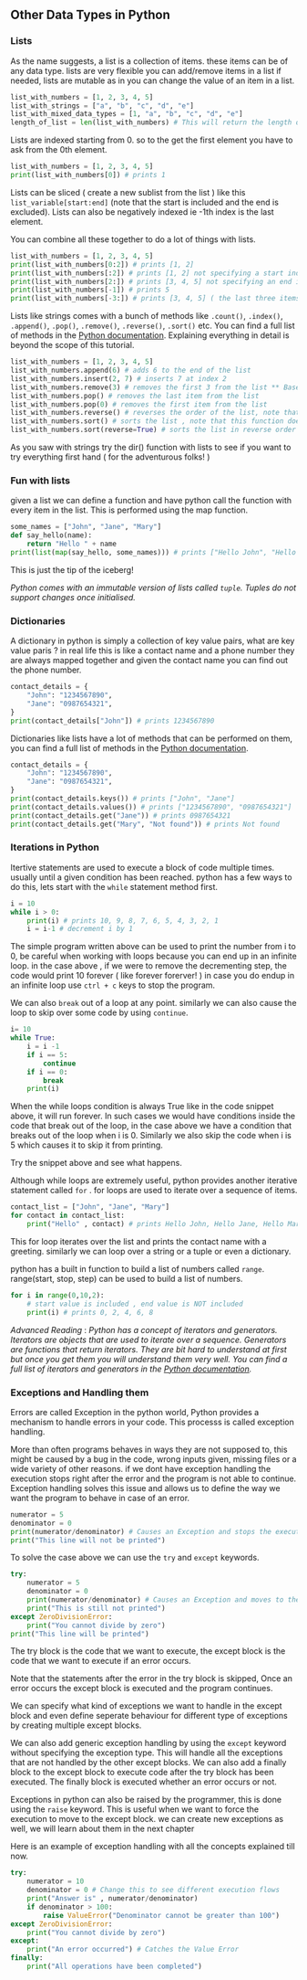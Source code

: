 ## Other Data Types in Python

### Lists

As the name suggests, a list is a collection of items. these items can be of any data type. lists are very flexible you can add/remove items in a list if needed, lists are mutable as in you can change the value of an item in a list.

```python
list_with_numbers = [1, 2, 3, 4, 5]
list_with_strings = ["a", "b", "c", "d", "e"]
list_with_mixed_data_types = [1, "a", "b", "c", "d", "e"]
length_of_list = len(list_with_numbers) # This will return the length of the list
```

Lists are indexed starting from 0. so to the get the first element you have to ask from the 0th element.

```python
list_with_numbers = [1, 2, 3, 4, 5]
print(list_with_numbers[0]) # prints 1
```

Lists can be sliced ( create a new sublist from the list ) like this `list_variable[start:end]` (note that the start is included and the end is excluded).
Lists can also be negatively indexed ie -1th index is the last element.

You can combine all these together to do a lot of things with lists.

```python
list_with_numbers = [1, 2, 3, 4, 5]
print(list_with_numbers[0:2]) # prints [1, 2]
print(list_with_numbers[:2]) # prints [1, 2] not specifying a start index will start from the beginning
print(list_with_numbers[2:]) # prints [3, 4, 5] not specifying an end index will end at the end
print(list_with_numbers[-1]) # prints 5
print(list_with_numbers[-3:]) # prints [3, 4, 5] ( the last three items with the start included)
```

Lists like strings comes with a bunch of methods like `.count()`, `.index()`, `.append()`, `.pop()`, `.remove()`, `.reverse()`, `.sort()` etc. You can find a full list of methods in the [Python documentation](https://docs.python.org/3/tutorial/datastructures.html#more-on-lists). Explaining everything in detail is beyond the scope of this tutorial.

```python
list_with_numbers = [1, 2, 3, 4, 5]
list_with_numbers.append(6) # adds 6 to the end of the list
list_with_numbers.insert(2, 7) # inserts 7 at index 2
list_with_numbers.remove(3) # removes the first 3 from the list ** Based on the value not the index
list_with_numbers.pop() # removes the last item from the list
list_with_numbers.pop(0) # removes the first item from the list
list_with_numbers.reverse() # reverses the order of the list, note that this function does not return anything
list_with_numbers.sort() # sorts the list , note that this function does not return anything
list_with_numbers.sort(reverse=True) # sorts the list in reverse order
```

As you saw with strings try the dir() function with lists to see if you want to try everything first hand ( for the adventurous folks! )

### Fun with lists

given a list we can define a function and have python call the function with every item in the list. This is performed using the map function.

```python
some_names = ["John", "Jane", "Mary"]
def say_hello(name):
    return "Hello " + name
print(list(map(say_hello, some_names))) # prints ["Hello John", "Hello Jane", "Hello Mary"]
```

This is just the tip of the iceberg!

_Python comes with an immutable version of lists called `tuple`. Tuples do not support changes once initialised._

### Dictionaries

A dictionary in python is simply a collection of key value pairs, what are key value paris ? in real life this is like a contact name and a phone number they are always mapped together and given the contact name you can find out the phone number.

```python
contact_details = {
    "John": "1234567890",
    "Jane": "0987654321",
}
print(contact_details["John"]) # prints 1234567890
```

Dictionaries like lists have a lot of methods that can be performed on them, you can find a full list of methods in the [Python documentation](https://docs.python.org/3/tutorial/datastructures.html#more-on-dictionaries).

```python
contact_details = {
    "John": "1234567890",
    "Jane": "0987654321",
}
print(contact_details.keys()) # prints ["John", "Jane"]
print(contact_details.values()) # prints ["1234567890", "0987654321"]
print(contact_details.get("Jane")) # prints 0987654321
print(contact_details.get("Mary", "Not found")) # prints Not found
```

### Iterations in Python

Itertive statements are used to execute a block of code multiple times. usually until a given condition has been reached. python has a few ways to do this, lets start with the `while` statement method first.

```python
i = 10
while i > 0:
    print(i) # prints 10, 9, 8, 7, 6, 5, 4, 3, 2, 1
    i = i-1 # decrement i by 1
```

The simple program written above can be used to print the number from i to 0, be careful when working with loops because you can end up in an infinite loop. in the case above , if we were to remove the decrementing step, the code would print 10 forever ( like forever forerver! ) in case you do endup in an infinite loop use `ctrl + c` keys to stop the program.

We can also `break` out of a loop at any point. similarly we can also cause the loop to skip over some code by using `continue`.

```python
i= 10
while True:
    i = i -1
    if i == 5:
        continue
    if i == 0:
        break
    print(i)
```

When the while loops condition is always True like in the code snippet above, it will run forever. In such cases we would have conditions inside the code that break out of the loop, in the case above we have a condition that breaks out of the loop when i is 0. Similarly we also skip the code when i is 5 which causes it to skip it from printing.

Try the snippet above and see what happens.

Although while loops are extremely useful, python provides another iterative statement called `for` . for loops are used to iterate over a sequence of items.

```python
contact_list = ["John", "Jane", "Mary"]
for contact in contact_list:
    print("Hello" , contact) # prints Hello John, Hello Jane, Hello Mary
```

This for loop iterates over the list and prints the contact name with a greeting. similarly we can loop over a string or a tuple or even a dictionary.

python has a built in function to build a list of numbers called `range`. range(start, stop, step) can be used to build a list of numbers.

```python
for i in range(0,10,2):
    # start value is included , end value is NOT included
    print(i) # prints 0, 2, 4, 6, 8
```

_Advanced Reading_ : _Python has a concept of iterators and generators. Iterators are objects that are used to iterate over a sequence. Generators are functions that return iterators. They are bit hard to understand at first but once you get them you will understand them very well. You can find a full list of iterators and generators in the [Python documentation](https://docs.python.org/3/glossary.html#term-iterator)._

### Exceptions and Handling them

Errors are called Exception in the python world, Python provides a mechanism to handle errors in your code. This processs is called exception handling.

More than often programs behaves in ways they are not supposed to, this might be caused by a bug in the code, wrong inputs given, missing files or a wide variety of other reasons. if we dont have exception handling the execution stops right after the error and the program is not able to continue. Exception handling solves this issue and allows us to define the way we want the program to behave in case of an error.

```python
numerator = 5
denominator = 0
print(numerator/denominator) # Causes an Exception and stops the execution
print("This line will not be printed")
```

To solve the case above we can use the `try` and `except` keywords.

```python
try:
    numerator = 5
    denominator = 0
    print(numerator/denominator) # Causes an Exception and moves to the execute block
    print("This is still not printed")
except ZeroDivisionError:
    print("You cannot divide by zero")
print("This line will be printed")
```

The try block is the code that we want to execute, the except block is the code that we want to execute if an error occurs.

Note that the statements after the error in the try block is skipped, Once an error occurs the except block is executed and the program continues.

We can specify what kind of exceptions we want to handle in the except block and even define seperate behaviour for different type of exceptions by creating multiple except blocks.

We can also add generic exception handling by using the `except` keyword without specifying the exception type. This will handle all the exceptions that are not handled by the other except blocks. We can also add a finally block to the except block to execute code after the try block has been executed. The finally block is executed whether an error occurs or not.

Exceptions in python can also be raised by the programmer, this is done using the `raise` keyword. This is useful when we want to force the execution to move to the except block. we can create new exceptions as well, we will learn about them in the next chapter

Here is an example of exception handling with all the concepts explained till now.

```python
try:
    numerator = 10
    denominator = 0 # Change this to see different execution flows
    print("Answer is" , numerator/denominator)
    if denominator > 100:
        raise ValueError("Denominator cannot be greater than 100")
except ZeroDivisionError:
    print("You cannot divide by zero")
except:
    print("An error occurred") # Catches the Value Error
finally:
    print("All operations have been completed")
```
